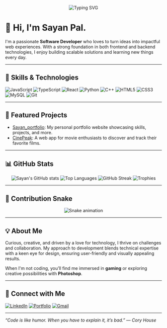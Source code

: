 <!-- Animated Typing Header -->
<p align="center">
  <img src="https://readme-typing-svg.herokuapp.com?font=Fira+Code&duration=3000&pause=1000&color=F7931E&center=true&vCenter=true&width=550&lines=👋+Hi,+I'm+Sayan+Pal;Software+Developer;Tech+Enthusiast+%F0%9F%9A%80;Coder+%26+Designer" alt="Typing SVG" />
</p>

# 👋 Hi, I'm Sayan Pal.

I'm a passionate **Software Developer** who loves to turn ideas into impactful web experiences. With a strong foundation in both frontend and backend technologies, I enjoy building scalable solutions and learning new things every day.

---

## 🚀 Skills & Technologies

![JavaScript](https://img.shields.io/badge/-JavaScript-black?style=flat-square&logo=javascript)
![TypeScript](https://img.shields.io/badge/-TypeScript-007ACC?style=flat-square&logo=typescript)
![React](https://img.shields.io/badge/-React-61DAFB?style=flat-square&logo=react)
![Python](https://img.shields.io/badge/-Python-3776AB?style=flat-square&logo=python)
![C++](https://img.shields.io/badge/-C++-00599C?style=flat-square&logo=c%2b%2b)
![HTML5](https://img.shields.io/badge/-HTML5-E34F26?style=flat-square&logo=html5)
![CSS3](https://img.shields.io/badge/-CSS3-1572B6?style=flat-square&logo=css3)
![MySQL](https://img.shields.io/badge/-MySQL-4479A1?style=flat-square&logo=mysql)
![Git](https://img.shields.io/badge/-Git-F05032?style=flat-square&logo=git)

---

## 🌟 Featured Projects

- [Sayan_portfolio](https://github.com/sayansonu7/Sayan_portfolio): My personal portfolio website showcasing skills, projects, and more.
- [CinePeak](https://github.com/sayansonu7/CinePeak): A web app for movie enthusiasts to discover and track their favorite films.

---

## 📊 GitHub Stats

<p align="center">
  <img src="https://github-readme-stats.vercel.app/api?username=sayansonu7&show_icons=true&theme=radical" alt="Sayan's GitHub stats" />
  <img src="https://github-readme-stats.vercel.app/api/top-langs/?username=sayansonu7&layout=compact&theme=radical" alt="Top Languages" />
  <img src="https://github-readme-streak-stats.herokuapp.com/?user=sayansonu7&theme=radical&hide_border=false" alt="GitHub Streak" />
  <img src="https://github-profile-trophy.vercel.app/?username=sayansonu7&theme=radical" alt="Trophies" />
</p>

---

## 🐍 Contribution Snake

<p align="center">
  <img src="https://github.com/sayansonu7/sayansonu7/blob/output/dist/github-contribution-grid-snake.svg" alt="Snake animation" />
</p>

---

## 💡 About Me

Curious, creative, and driven by a love for technology, I thrive on challenges and collaboration. My approach to development blends technical expertise with a keen eye for design, ensuring user-friendly and visually appealing results.

When I'm not coding, you’ll find me immersed in **gaming** or exploring creative possibilities with **Photoshop**.

---

## 🔗 Connect with Me

[![LinkedIn](https://img.shields.io/badge/-LinkedIn-blue?style=flat-square&logo=linkedin)](https://www.linkedin.com/in/sayan-pal-969431350)
[![Portfolio](https://img.shields.io/badge/-Portfolio-121013?style=flat-square&logo=netlify)](https://sayan-portfolio-7.netlify.app/)
[![Gmail](https://img.shields.io/badge/-Email-EA4335?style=flat-square&logo=gmail)](mailto:sayan.professional7@gmail.com)

---

_“Code is like humor. When you have to explain it, it’s bad.” — Cory House_
